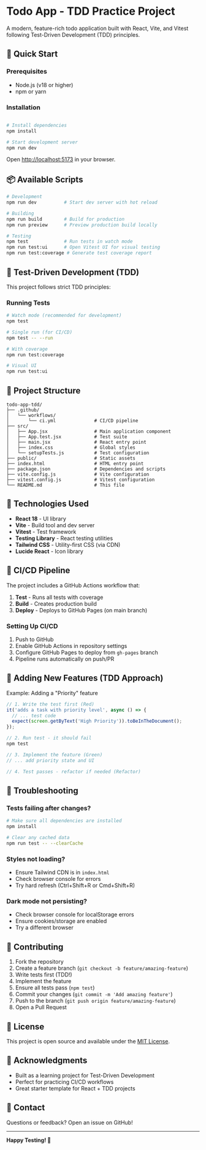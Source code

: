 # Todo App - TDD Practice Project

A modern, feature-rich todo application built with React, Vite, and Vitest following Test-Driven Development (TDD) principles.

## 🚀 Quick Start

### Prerequisites

- Node.js (v18 or higher)
- npm or yarn

### Installation
```bash

# Install dependencies
npm install

# Start development server
npm run dev
```

Open [http://localhost:5173](http://localhost:5173) in your browser.

## 📦 Available Scripts
```bash
# Development
npm run dev          # Start dev server with hot reload

# Building
npm run build        # Build for production
npm run preview      # Preview production build locally

# Testing
npm test             # Run tests in watch mode
npm run test:ui      # Open Vitest UI for visual testing
npm run test:coverage # Generate test coverage report
```

## 🧪 Test-Driven Development (TDD)

This project follows strict TDD principles:

### Running Tests
```bash
# Watch mode (recommended for development)
npm test

# Single run (for CI/CD)
npm test -- --run

# With coverage
npm run test:coverage

# Visual UI
npm run test:ui
```

## 📁 Project Structure
```
todo-app-tdd/
├── .github/
│   └── workflows/
│       └── ci.yml              # CI/CD pipeline
├── src/
│   ├── App.jsx                 # Main application component
│   ├── App.test.jsx            # Test suite
│   ├── main.jsx                # React entry point
│   ├── index.css               # Global styles
│   └── setupTests.js           # Test configuration
├── public/                     # Static assets
├── index.html                  # HTML entry point
├── package.json                # Dependencies and scripts
├── vite.config.js              # Vite configuration
├── vitest.config.js            # Vitest configuration
└── README.md                   # This file
```



## 🔧 Technologies Used

- **React 18** - UI library
- **Vite** - Build tool and dev server
- **Vitest** - Test framework
- **Testing Library** - React testing utilities
- **Tailwind CSS** - Utility-first CSS (via CDN)
- **Lucide React** - Icon library

## 🚀 CI/CD Pipeline

The project includes a GitHub Actions workflow that:

1. **Test** - Runs all tests with coverage
2. **Build** - Creates production build
3. **Deploy** - Deploys to GitHub Pages (on main branch)

### Setting Up CI/CD

1. Push to GitHub
2. Enable GitHub Actions in repository settings
3. Configure GitHub Pages to deploy from `gh-pages` branch
4. Pipeline runs automatically on push/PR

## 📝 Adding New Features (TDD Approach)

Example: Adding a "Priority" feature
```javascript
// 1. Write the test first (Red)
it('adds a task with priority level', async () => {
  // ... test code
  expect(screen.getByText('High Priority')).toBeInTheDocument();
});

// 2. Run test - it should fail
npm test

// 3. Implement the feature (Green)
// ... add priority state and UI

// 4. Test passes - refactor if needed (Refactor)
```

## 🐛 Troubleshooting

### Tests failing after changes?
```bash
# Make sure all dependencies are installed
npm install

# Clear any cached data
npm run test -- --clearCache
```

### Styles not loading?
- Ensure Tailwind CDN is in `index.html`
- Check browser console for errors
- Try hard refresh (Ctrl+Shift+R or Cmd+Shift+R)

### Dark mode not persisting?
- Check browser console for localStorage errors
- Ensure cookies/storage are enabled
- Try a different browser

## 🤝 Contributing

1. Fork the repository
2. Create a feature branch (`git checkout -b feature/amazing-feature`)
3. Write tests first (TDD!)
4. Implement the feature
5. Ensure all tests pass (`npm test`)
6. Commit your changes (`git commit -m 'Add amazing feature'`)
7. Push to the branch (`git push origin feature/amazing-feature`)
8. Open a Pull Request

## 📄 License

This project is open source and available under the [MIT License](LICENSE).

## 🙏 Acknowledgments

- Built as a learning project for Test-Driven Development
- Perfect for practicing CI/CD workflows
- Great starter template for React + TDD projects

## 📧 Contact

Questions or feedback? Open an issue on GitHub!

---

**Happy Testing! 🧪**